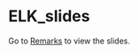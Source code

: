# ELK_slides

Go to [Remarks](http://remarks.sinaapp.com/repo/BCNDojos/ELK_slides/slides/#1) to view the slides.
